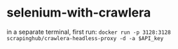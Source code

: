 # selenium-with-crawlera

in a separate terminal, first run: 
`docker run -p 3128:3128 scrapinghub/crawlera-headless-proxy -d -a $API_key`
